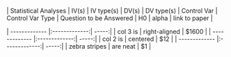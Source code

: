 | Statistical Analyses        | IV(s)           | IV type(s)  | DV(s)     | DV type(s)    | Control Var  | Control Var Type | Question to be Answered   | H0      | alpha     | link to paper     |


| ------------- |:-------------:| -----:|
| col 3 is      | right-aligned | $1600 |
| ------------- |:-------------:| -----:|
| col 2 is      | centered      |   $12 |
| ------------- |:-------------:| -----:|
| zebra stripes | are neat      |    $1 |

